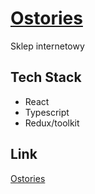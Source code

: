 # [Ostories](https://bgjw.github.io/)

Sklep internetowy


## Tech Stack

* React
* Typescript
* Redux/toolkit

## Link 
[Ostories](https://bgjw.github.io/)
